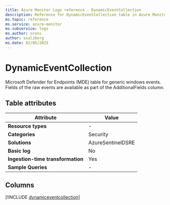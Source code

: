 ```yaml
---
title: Azure Monitor Logs reference - DynamicEventCollection
description: Reference for DynamicEventCollection table in Azure Monitor Logs.
ms.topic: reference
ms.service: azure-monitor
ms.subservice: logs
ms.author: orens
author: osalzberg
ms.date: 02/05/2025
---
```


# DynamicEventCollection

Microsoft Defender for Endpoints (MDE) table for generic windows events. Fields of the raw events are available as part of the AdditionalFields column.


## Table attributes

|Attribute|Value|
|---|---|
|**Resource types**|-|
|**Categories**|Security|
|**Solutions**| AzureSentinelDSRE|
|**Basic log**|No|
|**Ingestion-time transformation**|Yes|
|**Sample Queries**|-|



## Columns
  
[!INCLUDE [dynamiceventcollection](~/reusable-content/ce-skilling/azure/includes/azure-monitor/reference/tables/dynamiceventcollection-include.md)]
